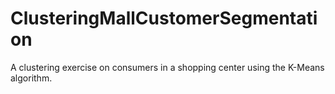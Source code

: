 # ClusteringMallCustomerSegmentation
A clustering exercise on consumers in a shopping center using the K-Means algorithm.
